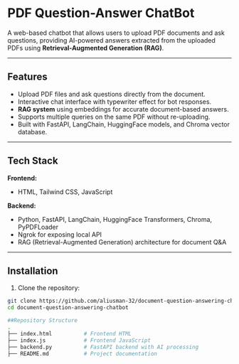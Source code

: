 # PDF Question-Answer ChatBot

A web-based chatbot that allows users to upload PDF documents and ask questions, providing AI-powered answers extracted from the uploaded PDFs using **Retrieval-Augmented Generation (RAG)**.

---

## Features

- Upload PDF files and ask questions directly from the document.
- Interactive chat interface with typewriter effect for bot responses.
- **RAG system** using embeddings for accurate document-based answers.
- Supports multiple queries on the same PDF without re-uploading.
- Built with FastAPI, LangChain, HuggingFace models, and Chroma vector database.

---

## Tech Stack

**Frontend:**  
- HTML, Tailwind CSS, JavaScript  

**Backend:**  
- Python, FastAPI, LangChain, HuggingFace Transformers, Chroma, PyPDFLoader  
- Ngrok for exposing local API  
- RAG (Retrieval-Augmented Generation) architecture for document Q&A

---

## Installation

1. Clone the repository:  
```bash
git clone https://github.com/aliusman-32/document-question-answering-chatbot.git
cd document-question-answering-chatbot

##Repository Structure
.
├── index.html          # Frontend HTML
├── index.js            # Frontend JavaScript
├── backend.py          # FastAPI backend with AI processing
├── README.md           # Project documentation

